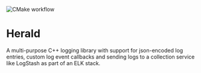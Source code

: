 ![CMake workflow](https://github.com/Justin-Randall/herald/actions/workflows/cmake.yml/badge.svg)

# Herald

A multi-purpose C++ logging library with support for json-encoded
log entries, custom log event callbacks and sending logs to a
collection service like LogStash as part of an ELK stack.
